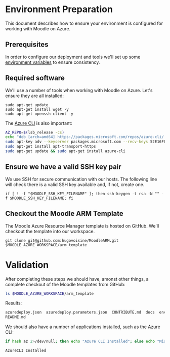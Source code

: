 # Environment Preparation

This document describes how to ensure your environment is configured
for working with Moodle on Azure.

## Prerequisites

In order to configure our deployment and tools we'll set up some
[environment variables](./Environment-Variables.md) to ensure consistency.

## Required software

We'll use a number of tools when working with Moodle on Azure. Let's
ensure they are all installed:

``` shell
sudo apt-get update
sudo apt-get install wget -y
sudo apt-get openssh-client -y
```

The [Azure CLI](https://docs.microsoft.com/en-us/cli/azure/install-azure-cli-apt?view=azure-cli-latest) is also important:

```bash
AZ_REPO=$(lsb_release -cs)
echo "deb [arch=amd64] https://packages.microsoft.com/repos/azure-cli/ $AZ_REPO main" | sudo tee /etc/apt/sources.list.d/azure-cli.list
sudo apt-key adv --keyserver packages.microsoft.com --recv-keys 52E16F86FEE04B979B07E28DB02C46DF417A0893
sudo apt-get install apt-transport-https
sudo apt-get update && sudo apt-get install azure-cli
```

## Ensure we have a valid SSH key pair

We use SSH for secure communication with our hosts. The following line
will check there is a valid SSH key available and, if not, create one.

```
if [ ! -f "$MOODLE_SSH_KEY_FILENAME" ]; then ssh-keygen -t rsa -N "" -f $MOODLE_SSH_KEY_FILENAME; fi
```
## Checkout the Moodle ARM Template

The Moodle Azure Resource Manager template is hosted on GitHub. We'll
checkout the template into our workspace.

```
git clone git@github.com:hugovoisine/MoodleARM.git $MOODLE_AZURE_WORKSPACE/arm_template
```

# Validation

After completing these steps we should have, amonst other things, a
complete checkout of the Moodle templates from GitHub:

``` bash
ls $MOODLE_AZURE_WORKSPACE/arm_template
```

Results:

``` expected_similarity=0.4
azuredeploy.json  azuredeploy.parameters.json  CONTRIBUTE.md  docs  env.json  etc  images  LICENSE  LICENSE-DOCS  metadata.json  nested
README.md
```

We should also have a number of applications installed, such as the Azure CLI:

``` bash
if hash az 2>/dev/null; then echo "Azure CLI Installed"; else echo "Missing dependency: Azure CLI"; fi
```

```
AzureCLI Installed
```
